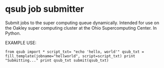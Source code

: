 # qsub job submitter

Submit jobs to the super computing queue dynamically. Intended for use on the Oakley super computing cluster at the Ohio Supercomputing Center. In Python.

EXAMPLE USE:

``from qsub import *
script_txt= "echo 'hello, world'"
qsub_txt = fill_template(jobname="hellworld", script=script_txt)
print "Submitting..."
print qsub_txt
submit(qsub_txt)``